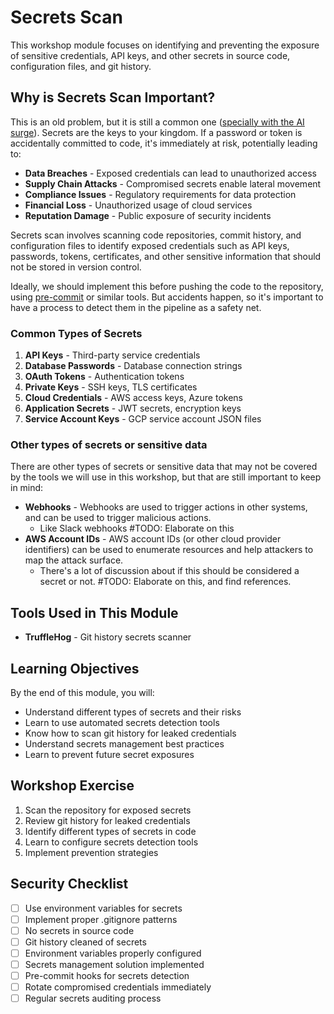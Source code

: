 # Secrets Scan 

This workshop module focuses on identifying and preventing the exposure of sensitive credentials, API keys, and other secrets in source code, configuration files, and git history.

## Why is Secrets Scan Important?
This is an old problem, but it is still a common one ([specially with the AI surge](https://www.wiz.io/blog/leaking-ai-secrets-in-public-code)). Secrets are the keys to your kingdom. If a password or token is accidentally committed to code, it's immediately at risk, potentially leading to:

- **Data Breaches** - Exposed credentials can lead to unauthorized access
- **Supply Chain Attacks** - Compromised secrets enable lateral movement
- **Compliance Issues** - Regulatory requirements for data protection
- **Financial Loss** - Unauthorized usage of cloud services
- **Reputation Damage** - Public exposure of security incidents

Secrets scan involves scanning code repositories, commit history, and configuration files to identify exposed credentials such as API keys, passwords, tokens, certificates, and other sensitive information that should not be stored in version control.

Ideally, we should implement this before pushing the code to the repository, using [pre-commit](https://github.com/pre-commit/pre-commit) or similar tools. But accidents happen, so it's important to have a process to detect them in the pipeline as a safety net.

### Common Types of Secrets

1. **API Keys** - Third-party service credentials
2. **Database Passwords** - Database connection strings
3. **OAuth Tokens** - Authentication tokens
4. **Private Keys** - SSH keys, TLS certificates
5. **Cloud Credentials** - AWS access keys, Azure tokens
6. **Application Secrets** - JWT secrets, encryption keys
7. **Service Account Keys** - GCP service account JSON files

### Other types of secrets or sensitive data
There are other types of secrets or sensitive data that may not be covered by the tools we will use in this workshop, but that are still important to keep in mind:

- **Webhooks** - Webhooks are used to trigger actions in other systems, and can be used to trigger malicious actions.
  - Like Slack webhooks #TODO: Elaborate on this
- **AWS Account IDs** - AWS account IDs (or other cloud provider identifiers) can be used to enumerate resources and help attackers to map the attack surface.
  - There's a lot of discussion about if this should be considered a secret or not. #TODO: Elaborate on this, and find references.

## Tools Used in This Module

- **TruffleHog** - Git history secrets scanner

## Learning Objectives

By the end of this module, you will:
- Understand different types of secrets and their risks
- Learn to use automated secrets detection tools
- Know how to scan git history for leaked credentials
- Understand secrets management best practices
- Learn to prevent future secret exposures

## Workshop Exercise

1. Scan the repository for exposed secrets
2. Review git history for leaked credentials
3. Identify different types of secrets in code
4. Learn to configure secrets detection tools
5. Implement prevention strategies

## Security Checklist

- [ ] Use environment variables for secrets
- [ ] Implement proper .gitignore patterns
- [ ] No secrets in source code
- [ ] Git history cleaned of secrets
- [ ] Environment variables properly configured
- [ ] Secrets management solution implemented
- [ ] Pre-commit hooks for secrets detection
- [ ] Rotate compromised credentials immediately
- [ ] Regular secrets auditing process

